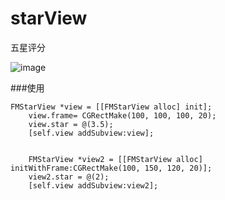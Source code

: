 # starView
五星评分

![image](https://raw.githubusercontent.com/suifengqjn/starView/master/starView/1.png)


###使用
```
FMStarView *view = [[FMStarView alloc] init];
    view.frame= CGRectMake(100, 100, 100, 20);
    view.star = @(3.5);
    [self.view addSubview:view];

    
    FMStarView *view2 = [[FMStarView alloc] initWithFrame:CGRectMake(100, 150, 120, 20)];
    view2.star = @(2);
    [self.view addSubview:view2];
    
```


